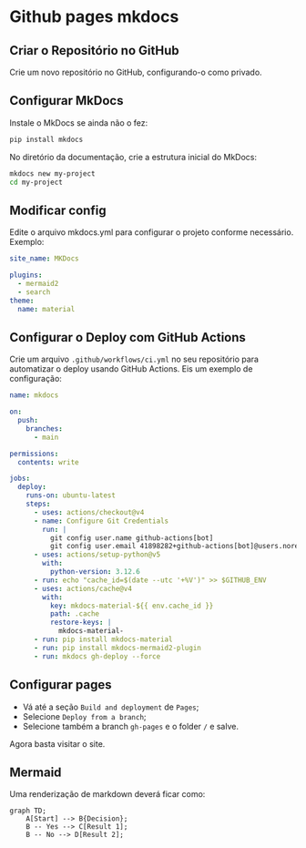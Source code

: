 # Github pages mkdocs

## Criar o Repositório no GitHub

Crie um novo repositório no GitHub, configurando-o como privado.

## Configurar MkDocs

Instale o MkDocs se ainda não o fez:

```bash
pip install mkdocs
```

No diretório da documentação, crie a estrutura inicial do MkDocs:

```bash
mkdocs new my-project
cd my-project
```

## Modificar config

Edite o arquivo mkdocs.yml para configurar o projeto conforme necessário. Exemplo:

```yaml
site_name: MKDocs

plugins:
  - mermaid2
  - search
theme:
  name: material
```

## Configurar o Deploy com GitHub Actions

Crie um arquivo `.github/workflows/ci.yml` no seu repositório para automatizar o deploy usando GitHub Actions. Eis um exemplo de configuração:

```yaml
name: mkdocs

on:
  push:
    branches:
      - main

permissions:
  contents: write

jobs:
  deploy:
    runs-on: ubuntu-latest
    steps:
      - uses: actions/checkout@v4
      - name: Configure Git Credentials
        run: |
          git config user.name github-actions[bot]
          git config user.email 41898282+github-actions[bot]@users.noreply.github.com
      - uses: actions/setup-python@v5
        with:
          python-version: 3.12.6
      - run: echo "cache_id=$(date --utc '+%V')" >> $GITHUB_ENV
      - uses: actions/cache@v4
        with:
          key: mkdocs-material-${{ env.cache_id }}
          path: .cache
          restore-keys: |
            mkdocs-material-
      - run: pip install mkdocs-material
      - run: pip install mkdocs-mermaid2-plugin
      - run: mkdocs gh-deploy --force
```

## Configurar pages

- Vá até a seção `Build and deployment` de `Pages`;
- Selecione `Deploy from a branch`;
- Selecione também a branch `gh-pages` e o folder `/` e salve.

Agora basta visitar o site.

## Mermaid

Uma renderização de markdown deverá ficar como:

```mermaid
graph TD;
    A[Start] --> B{Decision};
    B -- Yes --> C[Result 1];
    B -- No --> D[Result 2];
```

